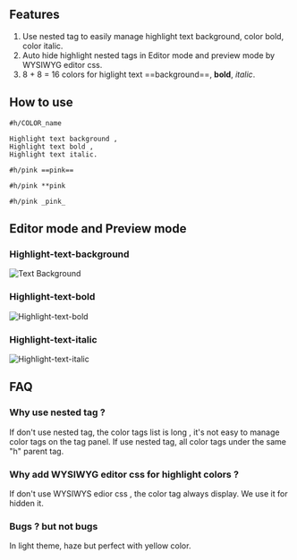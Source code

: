 ## Features
1. Use nested tag to easily manage highlight text background, color bold, color italic.
2. Auto hide highlight nested tags in Editor mode and preview mode by WYSIWYG editor css.
3. 8 + 8 = 16 colors for higlight text ==background==, **bold**, _italic_.

## How to use
```
#h/COLOR_name

Highlight text background ,
Highlight text bold ,
Highlight text italic. 
``` 
``` 
#h/pink ==pink==

#h/pink **pink

#h/pink _pink_
``` 

## Editor mode and Preview mode
 
### Highlight-text-background
![Text Background](https://github.com/steveyang331/Obsidian-css/blob/main/8%2B8%20highlight%20colors/images/Highlight-text-background.png)
 
### Highlight-text-bold
 ![Highlight-text-bold](https://github.com/steveyang331/Obsidian-css/blob/main/8%2B8%20highlight%20colors/images/Highlight-text-bold.png)
 
### Highlight-text-italic
 ![Highlight-text-italic](https://github.com/steveyang331/Obsidian-css/blob/main/8%2B8%20highlight%20colors/images/Highlight-text-italic.png)
 
## FAQ

### Why use nested tag ? 
 If don't use nested tag, the color tags list is long , it's not easy to manage color tags on the tag panel.
 If use nested tag, all color tags under the same "h" parent tag.
 
### Why add WYSIWYG editor css for highlight colors ?
 If don't use WYSIWYS edior css , the color tag always display. We use it for hidden it.

### Bugs ? but not bugs
In light theme, haze but perfect with yellow color.

